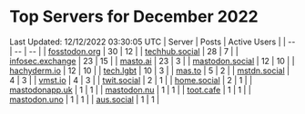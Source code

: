 # Top Servers for December 2022
Last Updated: 12/12/2022 03:30:05 UTC
| Server | Posts | Active Users |
| -- | -- | -- |
| [fosstodon.org](https://fosstodon.org/tags/PowerShell) | 30 | 12 |
| [techhub.social](https://techhub.social/tags/PowerShell) | 28 | 7 |
| [infosec.exchange](https://infosec.exchange/tags/PowerShell) | 23 | 15 |
| [masto.ai](https://masto.ai/tags/PowerShell) | 23 | 3 |
| [mastodon.social](https://mastodon.social/tags/PowerShell) | 12 | 10 |
| [hachyderm.io](https://hachyderm.io/tags/PowerShell) | 12 | 10 |
| [tech.lgbt](https://tech.lgbt/tags/PowerShell) | 10 | 3 |
| [mas.to](https://mas.to/tags/PowerShell) | 5 | 2 |
| [mstdn.social](https://mstdn.social/tags/PowerShell) | 4 | 3 |
| [vmst.io](https://vmst.io/tags/PowerShell) | 4 | 3 |
| [twit.social](https://twit.social/tags/PowerShell) | 2 | 1 |
| [home.social](https://home.social/tags/PowerShell) | 2 | 1 |
| [mastodonapp.uk](https://mastodonapp.uk/tags/PowerShell) | 1 | 1 |
| [mastodon.nu](https://mastodon.nu/tags/PowerShell) | 1 | 1 |
| [toot.cafe](https://toot.cafe/tags/PowerShell) | 1 | 1 |
| [mastodon.uno](https://mastodon.uno/tags/PowerShell) | 1 | 1 |
| [aus.social](https://aus.social/tags/PowerShell) | 1 | 1 |
